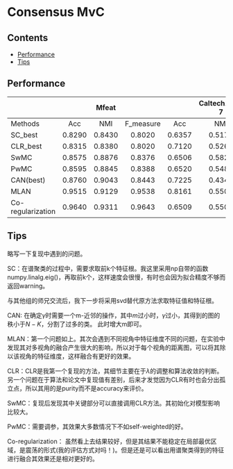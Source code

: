 # Consensus MvC

## Contents
  * [Performance](#performance)
  * [Tips](#tips)

## Performance

|                   |        |  Mfeat |         |        | Caltech101-7 |         |
|-------------------|:------:|:------:|:------: |:------:|:------------:|:------: |
| Methods           | Acc    | NMI    |F_measure| Acc    | NMI          |F_measure|
| SC_best           | 0.8290 | 0.8430 | 0.8020  | 0.6357 | 0.5177       |  0.2823 |
| CLR_best          | 0.8315 | 0.8380 | 0.8020  | 0.7120 | 0.5260       |  0.2670 |
| SwMC              | 0.8575 | 0.8876 | 0.8376  | 0.6506 | 0.5820       |  0.3192 |
| PwMC              | 0.8595 | 0.8845 | 0.8388  | 0.6520 | 0.5483       |  0.3195 |
| CAN(best)         | 0.8760 | 0.9043 | 0.8443  | 0.7225 | 0.4347       |  0.2475 |
| MLAN              | 0.9515 | 0.9129 | 0.9538  | 0.8161 | 0.5501       |  0.3792 |
| Co-regularization | 0.9640 | 0.9311 | 0.9643  | 0.6509 | 0.5502       |  0.3077 |


## Tips
略写一下复现中遇到的问题。

SC：在谱聚类的过程中，需要求取前k个特征根。我这里采用np自带的函数numpy.linalg.eig()，再取前k个，这样速度会很慢，有时也会因为拟合精度不够而返回warning。

与其他组的师兄交流后，我下一步将采用svd替代原方法求取特征值和特征根。

CAN: 在确定$\gamma$时需要一个m-近邻的操作，其中$m$过小时，$\gamma$过小，其得到的图的秩小于$N-K$，分割了过多的类。
此时增大m即可。

MLAN：第一个问题如上。其次会遇到不同视角中特征维度不同的问题，在实验中发现其对多视角的融合产生很大的影响，所以对于每个视角的距离图，可以将其除以该视角的特征维度，这样融合有更好的效果。

CLR：CLR是我第一个复现的方法，其细节主要在于$\lambda$的调整和算法收敛的判断。另一个问题在于算法和论文中复现值有差别，后来才发觉因为CLR有时也会分出孤立点，所以其用的是purity而不是accuracy来评价。

SwMC：复现后发现其中关键部分可以直接调用CLR方法。其初始化对模型影响比较大。

PwMC：需要调参，其效果大多数情况下不如self-weighted的好。

Co-regularization： 虽然看上去结果较好，但是其结果不能稳定在局部最优区域，是震荡的形式(我的评估方式对吗！)。但是还是可以看出用谱聚类得到的特征进行融合其效果还是相对更好的。